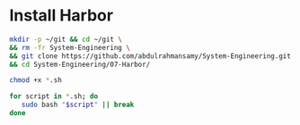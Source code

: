 # Install Harbor

```bash
mkdir -p ~/git && cd ~/git \
&& rm -fr System-Engineering \
&& git clone https://github.com/abdulrahmansamy/System-Engineering.git \
&& cd System-Engineering/07-Harbor/
```

```bash
chmod +x *.sh

for script in *.sh; do
   sudo bash "$script" || break
done
```


